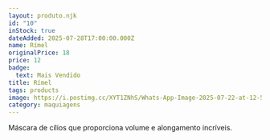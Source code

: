 ```yaml
---
layout: produto.njk
id: "10"
inStock: true
dateAdded: 2025-07-28T17:00:00.000Z
name: Rímel
originalPrice: 18
price: 12
badge:
  text: Mais Vendido
title: Rímel
tags: products
image: https://i.postimg.cc/XYT1ZNhS/Whats-App-Image-2025-07-22-at-12-56-01.jpg
category: maquiagens
---
```


Máscara de cílios que proporciona volume e alongamento incríveis.